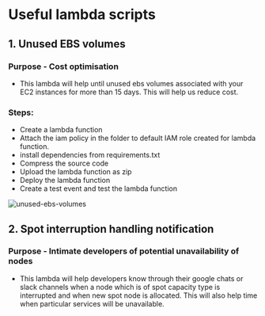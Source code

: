 # Useful lambda scripts

## 1. Unused EBS volumes
### Purpose - Cost optimisation
- This lambda will help until unused ebs volumes associated with your EC2 instances for more than 15 days. This will help us reduce cost.
### Steps:
- Create a lambda function
- Attach the iam policy in the folder to default IAM role created for lambda function.
- install dependencies from requirements.txt
- Compress the source code
- Upload the lambda function as zip
- Deploy the lambda function
- Create a test event and test the lambda function

  
![unused-ebs-volumes](https://github.com/asttle/lambda-scripts/assets/64640283/50e287c0-a63c-49cd-b130-d69bc67944ed)

## 2. Spot interruption handling notification
### Purpose - Intimate developers of potential unavailability of nodes 
- This lambda will help developers know through their google chats or slack channels when a node which is of spot capacity type is interrupted and when new spot node is allocated. This will also help time when particular services will be unavailable. 
